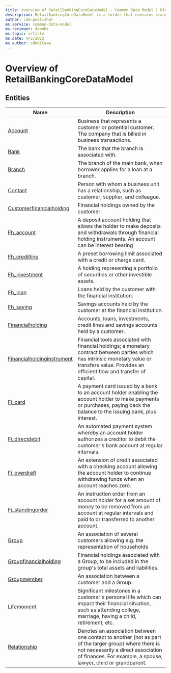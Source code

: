 ```yaml
---
title: overview of RetailBankingCoreDataModel - Common Data Model | Microsoft Docs
description: RetailBankingCoreDataModel is a folder that contains standard entities related to the Common Data Model.
author: cdm-publisher
ms.service: common-data-model
ms.reviewer: deonhe
ms.topic: article
ms.date: 4/5/2023
ms.author: cdmditeam
---
```


# Overview of RetailBankingCoreDataModel


## Entities

|Name|Description|
|---|---|
|[Account](Account.md)|Business that represents a customer or potential customer\. The company that is billed in business transactions\.|
|[Bank](Bank.md)|The bank that the branch is associated with\.|
|[Branch](Branch.md)|The branch of the main bank, when borrower applies for a loan at a branch\.|
|[Contact](Contact.md)|Person with whom a business unit has a relationship, such as customer, supplier, and colleague\.|
|[Customerfinancialholding](Customerfinancialholding.md)|Financial holdings owned by the customer\.|
|[Fh_account](Fh_account.md)|A deposit account holding that allows the holder to make deposits and withdrawals through financial holding instruments\. An account can be interest bearing|
|[Fh_creditline](Fh_creditline.md)|A preset borrowing limit associated with a credit or charge card\.|
|[Fh_investment](Fh_investment.md)|A holding representing a portfolio of securities or other investible assets\.|
|[Fh_loan](Fh_loan.md)|Loans held by the customer with the financial institution\.|
|[Fh_saving](Fh_saving.md)|Savings accounts held by the customer at the financial institution\.|
|[Financialholding](Financialholding.md)|Accounts, loans, investments, credit lines and savings accounts held by a customer\.|
|[Financialholdinginstrument](Financialholdinginstrument.md)|Financial tools associated with financial holdings; a monetary contract between parties which has intrinsic monetary value or transfers value\. Provides an efficient flow and transfer of capital\.|
|[Fi_card](Fi_card.md)|A payment card issued by a bank to an account holder enabling the account holder to make payments or purchases, paying back the balance to the issuing bank, plus interest\.|
|[Fi_directdebit](Fi_directdebit.md)|An automated payment system whereby an account holder authorizes a creditor to debit the customer's bank account at regular intervals\.|
|[Fi_overdraft](Fi_overdraft.md)|An extension of credit associated with a checking account allowing the account holder to continue withdrawing funds when an account reaches zero\.|
|[Fi_standingorder](Fi_standingorder.md)|An instruction order from an account holder for a set amount of money to be removed from an account at regular intervals and paid to or transferred to another account\.|
|[Group](Group.md)|An association of several customers allowing e\.g\. the representation of households|
|[Groupfinancialholding](Groupfinancialholding.md)|Financial holdings associated with a Group, to be included in the group's total assets and liabilities\.|
|[Groupmember](Groupmember.md)|An association between a customer and a Group\.|
|[Lifemoment](Lifemoment.md)|Significant milestones in a customer's personal life which can impact their financial situation, such as attending college, marriage, having a child, retirement, etc\.|
|[Relationship](Relationship.md)|Denotes an association between one contact to another \(not as part of the larger group\) where there is not necessarily a direct association of finances\. For example, a spouse, lawyer, child or grandparent\.|
